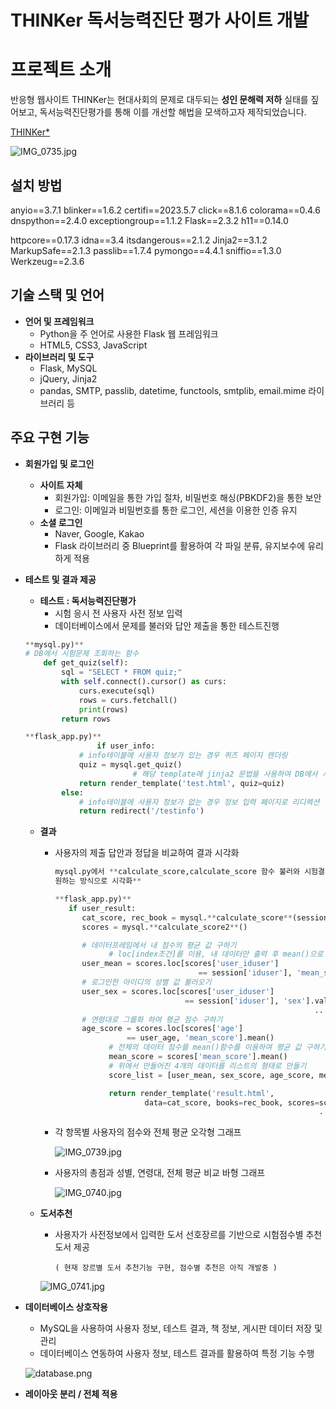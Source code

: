 # THINKer  독서능력진단 평가 사이트 개발

# 프로젝트 소개

반응형 웹사이트 THINKer는 현대사회의 문제로 대두되는 **성인 문해력 저하** 실태를 짚어보고, 독서능력진단평가를 통해 이를 개선할 해법을 모색하고자 제작되었습니다.

[THINKer*](https://eunahpae.pythonanywhere.com/)

![IMG_0735.jpg](THINKer%20%E1%84%83%E1%85%A9%E1%86%A8%E1%84%89%E1%85%A5%E1%84%82%E1%85%B3%E1%86%BC%E1%84%85%E1%85%A7%E1%86%A8%E1%84%8C%E1%85%B5%E1%86%AB%E1%84%83%E1%85%A1%E1%86%AB%20%E1%84%91%E1%85%A7%E1%86%BC%E1%84%80%E1%85%A1%20%E1%84%89%E1%85%A1%E1%84%8B%E1%85%B5%E1%84%90%E1%85%B3%20%E1%84%80%E1%85%A2%E1%84%87%E1%85%A1%E1%86%AF%208e098eb53dc84cf19e3059cfb6d008ca/IMG_0735.jpg)

## 설치 방법

anyio==3.7.1
blinker==1.6.2
certifi==2023.5.7
click==8.1.6
colorama==0.4.6
dnspython==2.4.0
exceptiongroup==1.1.2
Flask==2.3.2
h11==0.14.0

httpcore==0.17.3
idna==3.4
itsdangerous==2.1.2
Jinja2==3.1.2
MarkupSafe==2.1.3
passlib==1.7.4
pymongo==4.4.1
sniffio==1.3.0
Werkzeug==2.3.6

## 기술 스택 및 언어

- **언어 및 프레임워크**
    - Python을 주 언어로 사용한 Flask 웹 프레임워크
    - HTML5, CSS3, JavaScript
- **라이브러리 및 도구**
    - Flask, MySQL
    - jQuery, Jinja2
    - pandas, SMTP, passlib, datetime, functools, smtplib, email.mime 라이브러리 등
    

## 주요 구현 기능

- **회원가입 및 로그인**
    - **사이트 자체**
        - 회원가입: 이메일을 통한 가입 절차, 비밀번호 해싱(PBKDF2)을 통한 보안
        - 로그인: 이메일과 비밀번호를 통한 로그인, 세션을 이용한 인증 유지
    - **소셜 로그인**
        - Naver, Google, Kakao
        - Flask 라이브러리 중 Blueprint를 활용하여 각 파일 분류, 유지보수에 유리하게 적용

- **테스트 및 결과 제공**
    - **테스트 : 독서능력진단평가**
        - 시험 응시 전 사용자 사전 정보 입력
        - 데이터베이스에서 문제를 불러와 답안 제출을 통한 테스트진행
    
    ```python
    **mysql.py)**
    # DB에서 시험문제 조회하는 함수
        def get_quiz(self):
            sql = "SELECT * FROM quiz;"
            with self.connect().cursor() as curs:
                curs.execute(sql)
                rows = curs.fetchall()
                print(rows)
            return rows
    
    **flask_app.py)**
    				if user_info:
                # info테이블에 사용자 정보가 있는 경우 퀴즈 페이지 렌더링
                quiz = mysql.get_quiz()
    						# 해당 template에 jinja2 문법을 사용하여 DB에서 시험문제를 불러와 뿌려줌
                return render_template('test.html', quiz=quiz)
            else:
                # info테이블에 사용자 정보가 없는 경우 정보 입력 페이지로 리디렉션
                return redirect('/testinfo')
    ```
    
    - **결과**
        - 사용자의 제출 답안과 정답을 비교하여 결과 시각화
            
            ```python
            mysql.py에서 **calculate_score,calculate_score 함수 불러와 시험결과를 채첨하고 
            원하는 방식으로 시각화**
            
            **flask_app.py)**
               if user_result:
                  cat_score, rec_book = mysql.**calculate_score**(session['iduser'])
                  scores = mysql.**calculate_score2**()
            
                  # 데이터프레임에서 내 점수의 평균 값 구하기 
            			# loc[index조건]를 이용, 내 데이터만 출력 후 mean()으로 평균값 구하기
                  user_mean = scores.loc[scores['user_iduser'] 
            								== session['iduser'], 'mean_score'].values[0]
                  # 로그인한 아이디의 성별 값 불러오기
                  user_sex = scores.loc[scores['user_iduser'] 
            							 == session['iduser'], 'sex'].values[0]
            														  ...
                  # 연령대로 그룹화 하여 평균 점수 구하기
                  age_score = scores.loc[scores['age'] 
                            == user_age, 'mean_score'].mean()
                        # 전체의 데이터 점수를 mean()함수를 이용하여 평균 값 구하기
                        mean_score = scores['mean_score'].mean()
                        # 위에서 만들어진 4개의 데이터를 리스트의 형태로 만들기
                        score_list = [user_mean, sex_score, age_score, mean_score]
            
                        return render_template('result.html', 
                                data=cat_score, books=rec_book, scores=score_list)
            														   ...
            ```
            
        
        - 각 항목별 사용자의 점수와 전체 평균 오각형 그래프
            
            ![IMG_0739.jpg](THINKer%20%E1%84%83%E1%85%A9%E1%86%A8%E1%84%89%E1%85%A5%E1%84%82%E1%85%B3%E1%86%BC%E1%84%85%E1%85%A7%E1%86%A8%E1%84%8C%E1%85%B5%E1%86%AB%E1%84%83%E1%85%A1%E1%86%AB%20%E1%84%91%E1%85%A7%E1%86%BC%E1%84%80%E1%85%A1%20%E1%84%89%E1%85%A1%E1%84%8B%E1%85%B5%E1%84%90%E1%85%B3%20%E1%84%80%E1%85%A2%E1%84%87%E1%85%A1%E1%86%AF%208e098eb53dc84cf19e3059cfb6d008ca/IMG_0739.jpg)
            
        
        - 사용자의 총점과 성별, 연령대, 전체 평균 비교 바형 그래프
            
            ![IMG_0740.jpg](THINKer%20%E1%84%83%E1%85%A9%E1%86%A8%E1%84%89%E1%85%A5%E1%84%82%E1%85%B3%E1%86%BC%E1%84%85%E1%85%A7%E1%86%A8%E1%84%8C%E1%85%B5%E1%86%AB%E1%84%83%E1%85%A1%E1%86%AB%20%E1%84%91%E1%85%A7%E1%86%BC%E1%84%80%E1%85%A1%20%E1%84%89%E1%85%A1%E1%84%8B%E1%85%B5%E1%84%90%E1%85%B3%20%E1%84%80%E1%85%A2%E1%84%87%E1%85%A1%E1%86%AF%208e098eb53dc84cf19e3059cfb6d008ca/IMG_0740.jpg)
            
    
    - **도서추천**
        - 사용자가 사전정보에서 입력한 도서 선호장르를 기반으로 시험점수별 추천 도서 제공
        
              ( 현재 장르별 도서 추천기능 구현, 점수별 추천은 아직 개발중 )
        
        ![IMG_0741.jpg](THINKer%20%E1%84%83%E1%85%A9%E1%86%A8%E1%84%89%E1%85%A5%E1%84%82%E1%85%B3%E1%86%BC%E1%84%85%E1%85%A7%E1%86%A8%E1%84%8C%E1%85%B5%E1%86%AB%E1%84%83%E1%85%A1%E1%86%AB%20%E1%84%91%E1%85%A7%E1%86%BC%E1%84%80%E1%85%A1%20%E1%84%89%E1%85%A1%E1%84%8B%E1%85%B5%E1%84%90%E1%85%B3%20%E1%84%80%E1%85%A2%E1%84%87%E1%85%A1%E1%86%AF%208e098eb53dc84cf19e3059cfb6d008ca/IMG_0741.jpg)
        
- **데이터베이스 상호작용**
    - MySQL을 사용하여 사용자 정보, 테스트 결과, 책 정보, 게시판 데이터 저장 및 관리
    - 데이터베이스 연동하여 사용자 정보, 테스트 결과를 활용하여 특정 기능 수행
    
    ![database.png](THINKer%20%E1%84%83%E1%85%A9%E1%86%A8%E1%84%89%E1%85%A5%E1%84%82%E1%85%B3%E1%86%BC%E1%84%85%E1%85%A7%E1%86%A8%E1%84%8C%E1%85%B5%E1%86%AB%E1%84%83%E1%85%A1%E1%86%AB%20%E1%84%91%E1%85%A7%E1%86%BC%E1%84%80%E1%85%A1%20%E1%84%89%E1%85%A1%E1%84%8B%E1%85%B5%E1%84%90%E1%85%B3%20%E1%84%80%E1%85%A2%E1%84%87%E1%85%A1%E1%86%AF%208e098eb53dc84cf19e3059cfb6d008ca/database.png)
    
- **레이아웃 분리 /  전체 적용**